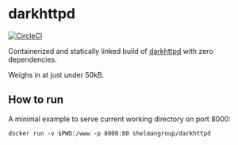 # darkhttpd

[![CircleCI](https://circleci.com/gh/shelmangroup/darkhttpd.svg?style=svg)](https://circleci.com/gh/shelmangroup/darkhttpd)

Containerized and statically linked build of [darkhttpd](https://unix4lyfe.org/darkhttpd/) with zero dependencies.

Weighs in at just under 50kB.

## How to run

A minimal example to serve current working directory on port 8000:

```docker run -v $PWD:/www -p 8000:80 shelmangroup/darkhttpd```
